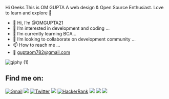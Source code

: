 Hi Geeks This is OM GUPTA
A web design & Open Source Enthusiast. Love to learn and explore 🚀

- 👋 Hi, I’m @OMGUPTA21
- 👀 I’m interested in development and coding ...
- 🌱 I’m currently learning BCA...
- 💞️ I’m looking to collaborate on development community ...
- 📫 How to reach me ...
- 📧 guptaom782@gmail.com


![giphy (1)](https://user-images.githubusercontent.com/73100677/116987788-1edda180-aced-11eb-8760-60ecac06b59e.gif)


<!---
OMGUPTA21/OMGUPTA21 is a ✨ special ✨ repository because its `README.md` (this file) appears on your GitHub profile.
You can click the Preview link to take a look at your changes.
--->

## Find me on:
[<img alt="Gmail" src="https://img.shields.io/badge/Gmail-D14836?style=for-the-badge&logo=gmail&logoColor=white" >](mailto:guptaom782@gmail.com)
[<img src="https://img.shields.io/badge/linkedin-%230077B5.svg?&style=for-the-badge&logo=linkedin&logoColor=white">](https://www.linkedin.com/in/om-gupta-291111198/)
[<img alt="Twitter" src="https://img.shields.io/badge/Twitter-1DA1F2?style=for-the-badge&logo=twitter&logoColor=white"/>](https://twitter.com/OmGupta79801963)
[<img src="https://img.shields.io/badge/Github-%23000000.svg?&style=for-the-badge&logo=github&logoColor=white">](https://github.com/OMGUPTA21)
[<img alt="HackerRank" src="https://img.shields.io/badge/-Hackerrank-2EC866?style=for-the-badge&logo=HackerRank&logoColor=white"/>](https://www.hackerrank.com/guptaom782)
[<img src="https://img.shields.io/badge/Youtube-D14836?style=for-the-badge&logo=youtube&logoColor=deepred">](https://www.youtube.com/channel/UCBpgSleRY0JfzAyW59beChQ)
[<img src="https://img.shields.io/badge/DEV-%23000000.svg?&style=for-the-badge">](https://dev.to/omgupta21)
[<img src="https://img.shields.io/badge/Stackoverflow-D14836?style=for-the-badge&logo=stackoverflow&logoColor=orange">](https://stackoverflow.com/users/15766758/om-gupta)

